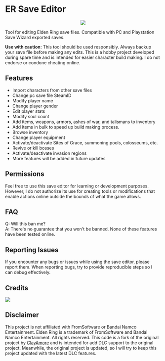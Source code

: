 # ER Save Editor

<p align="center">
  <a href="https://github.com/ClayAmore/ER-Save-Editor/blob/master/icon/readme.md"><img src="https://github.com/ClayAmore/ER-Save-Editor/assets/131625063/e1d40274-066a-4b72-b010-de9170090b60" /></a>
</p>

Tool for editing Elden Ring save files. Compatible with PC and Playstation Save Wizard exported saves.

**Use with caution:** This tool should be used responsibly. Always backup your save file before making any edits. This is a hobby project developed during spare time and is intended for easier character build making. I do not endorse or condone cheating online.

## Features
- Import characters from other save files
- Change pc save file SteamID
- Modify player name
- Change player gender
- Edit player stats
- Modify soul count
- Add items, weapons, armors, ashes of war, and talismans to inventory
- Add items in bulk to speed up build making process.
- Browse inventory
- Change player equipment
- Activate/deactivate Sites of Grace, summoning pools, colosseums, etc.
- Revive or kill bosses
- Activate/deactivate invasion regions
- More features will be added in future updates

## Permissions
Feel free to use this save editor for learning or development purposes. However, I do not authorize its use for creating tools or modifications that enable actions online outside the bounds of what the game allows.

## FAQ
Q: Will this ban me?<br/>
A: There's no guarantee that you won't be banned. None of these features have been tested online.

## Reporting Issues
If you encounter any bugs or issues while using the save editor, please report them. When reporting bugs, try to provide reproducible steps so I can debug effectively.

## Credits
<a href="https://github.com/nordgaren/"><img src="https://github.com/ClayAmore/ER-Save-Editor/assets/131625063/710c9ee6-c3df-4665-be6b-d96bce1ebf46"/></a>

## Disclaimer

This project is not affiliated with FromSoftware or Bandai Namco Entertainment. Elden Ring is a trademark of FromSoftware and Bandai Namco Entertainment. All rights reserved.
This code is a fork of the original project by [ClayAmore](https://github.com/ClayAmore/ER-Save-Editor) and is intended for add DLC support to the original project. Meanwhile, 
the original project is updated, so I will try to keep this project updated with the latest DLC features.
